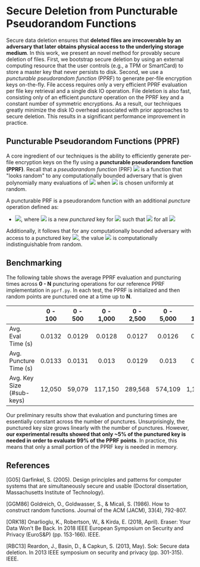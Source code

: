 # Secure Deletion from Puncturable Pseudorandom Functions
Secure data deletion ensures that **deleted files are irrecoverable by an adversary that later obtains physical access to the underlying storage medium**. In this work, we present an novel method for provably secure deletion of files. First, we bootstrap secure deletion by using an external computing resource that the user controls (e.g., a TPM or SmartCard) to store a master key that never persists to disk. Second, we use a *puncturable pseudorandom function* (PPRF) to  generate per-file encryption keys on-the-fly. File access requires only a very efficient PPRF evaluation per file key retrieval and a single disk IO operation. File deletion is also fast, consisting only of an efficient *puncture* operation on the PPRF key and a constant number of symmetric encryptions. As a result, our techniques greatly minimize the disk IO overhead associated with prior approaches to secure deletion. This results in a significant performance improvement in practice. 

## Puncturable Pseudorandom Functions (PPRF)
A core ingredient of our techniques is the ability to efficiently generate per-file encryption keys on the fly using a **puncturable pseudorandom function (PPRF)**. Recall that a *pseudorandom function* (PRF) <img src="https://render.githubusercontent.com/render/math?math=F"> is a function that "looks random" to any computationally bounded adversary that is given polynomially many evaluations of <img src="https://render.githubusercontent.com/render/math?math=F_k(\cdot)"> when <img src="https://render.githubusercontent.com/render/math?math=k"> is chosen uniformly at random.

A puncturable PRF is a pseudorandom function with an additional *puncture* operation defined as:

- <img src="https://render.githubusercontent.com/render/math?math=\text{puncture}(k, x) \rightarrow k^*">, where <img src="https://render.githubusercontent.com/render/math?math=k^*"> is a new *punctured* key for <img src="https://render.githubusercontent.com/render/math?math=F"> such that <img src="https://render.githubusercontent.com/render/math?math=F_{k^*}(x') = F_k(x')"> for all <img src="https://render.githubusercontent.com/render/math?math=x' \ne x">

Additionally, it follows that for any computationally bounded adversary with access to a punctured key <img src="https://render.githubusercontent.com/render/math?math=k^*">, the value <img src="https://render.githubusercontent.com/render/math?math=F_k(x)"> is computationally indistinguishable from random.

## Benchmarking
The following table shows the average PPRF evaluation and puncturing times across **0 - N** puncturing operations for our reference PPRF implementation in `pprf.py`. In each test, the PPRF is initialized and then random points are punctured one at a time up to **N**. 

|                           |  0 - 100 |  0 - 500 | 0 - 1,000 | 0 - 2,500 | 0 - 5,000 | 0 - 10,000 |
|---------------------------|:------:|:------:|:------:|:------:|:------:|:-------:|
|     Avg. Eval Time (s)    | 0.0132 | 0.0129 | 0.0128 | 0.0127 | 0.0126 | 0.0125  |
|    Avg. Puncture Time (s)   | 0.0133 | 0.0131 | 0.013  | 0.0129 | 0.013  | 0.0133  |
| Avg. Key Size (#sub-keys) | 12,050  | 59,079  | 117,150 | 289,568 | 574,109 | 1,138,264 |

Our preliminary results show that evaluation and puncturing times are essentially constant across the number of punctures. Unsurprisingly, the punctured key size grows linearly with the number of punctures. However, **our experimental results showed that only ~5% of the punctured key is needed in order to evaluate 99% of the PPRF points**. In practice, this means that only a small portion of the PPRF key is needed in memory. 

## References
[G05] Garfinkel, S. (2005). Design principles and patterns for computer systems that are simultaneously secure and usable (Doctoral dissertation, Massachusetts Institute of Technology).

[GGM86] Goldreich, O., Goldwasser, S., & Micali, S. (1986). How to construct random functions. Journal of the ACM (JACM), 33(4), 792-807.

[ORK18] Onarlioglu, K., Robertson, W., & Kirda, E. (2018, April). Eraser: Your Data Won't Be Back. In 2018 IEEE European Symposium on Security and Privacy (EuroS&P) (pp. 153-166). IEEE.

[RBC13] Reardon, J., Basin, D., & Capkun, S. (2013, May). Sok: Secure data deletion. In 2013 IEEE symposium on security and privacy (pp. 301-315). IEEE.
